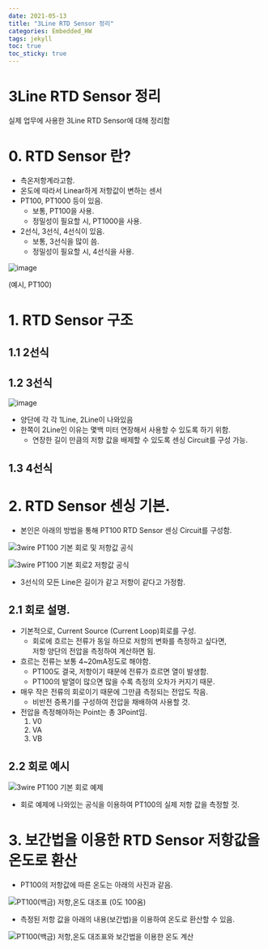 ```yaml
---
date: 2021-05-13
title: "3Line RTD Sensor 정리"
categories: Embedded_HW
tags: jekyll
toc: true  
toc_sticky: true 
---
```


3Line RTD Sensor 정리
=============

실제 업무에 사용한 3Line RTD Sensor에 대해 정리함    

# 0. RTD Sensor 란?
- 측온저항계라고함.
- 온도에 따라서 Linear하게 저항값이 변하는 센서
- PT100, PT1000 등이 있음.
    * 보통, PT100을 사용.
    * 정밀성이 필요할 시, PT1000을 사용.
- 2선식, 3선식, 4선식이 있음.
    * 보통, 3선식을 많이 씀.
    * 정밀성이 필요할 시, 4선식을 사용.    

![image](https://user-images.githubusercontent.com/79636864/118100016-f4889400-b410-11eb-8b16-732e5f273ea9.png)    

(예시, PT100)
   
# 1. RTD Sensor 구조
## 1.1 2선식

## 1.2 3선식
![image](https://user-images.githubusercontent.com/79636864/118100288-3fa2a700-b411-11eb-9cf2-269aa5a1dabe.png)    

- 양단에 각 각 1Line, 2Line이 나와있음
- 한쪽이 2Line인 이유는 몇백 미터 연장해서 사용할 수 있도록 하기 위함.
    * 연장한 길이 만큼의 저항 값을 배제할 수 있도록 센싱 Circuit를 구성 가능.

## 1.3 4선식


# 2. RTD Sensor 센싱 기본.
- 본인은 아래의 방법을 통해 PT100 RTD Sensor 센싱 Circuit를 구성함.

![3wire PT100 기본 회로 및 저항값 공식](https://user-images.githubusercontent.com/79636864/118100883-f010ab00-b411-11eb-9639-c514a103e611.png)    

![3wire PT100 기본 회로2 저항값 공식](https://user-images.githubusercontent.com/79636864/118100970-0ae31f80-b412-11eb-96ac-1c72d069a1b8.png)    

* 3선식의 모든 Line은 길이가 같고 저항이 같다고 가정함.

## 2.1 회로 설명.
* 기본적으로, Current Source (Current Loop)회로를 구성.
    * 회로에 흐르는 전류가 동일 하므로 저항의 변화를 측정하고 싶다면,    
      저항 양단의 전압을 측정하여 계산하면 됨.
* 흐르는 전류는 보통 4~20mA정도로 해야함.
    * PT100도 결국, 저항이기 때문에 전류가 흐르면 열이 발생함.
    * PT100의 발열이 많으면 많을 수록 측정의 오차가 커지기 때문.
* 매우 작은 전류의 회로이기 때문에 그만큼 측정되는 전압도 작음.
    * 비반전 증폭기를 구성하여 전압을 채배하여 사용할 것.
* 전압을 측정해야하는 Point는 총 3Point임.
    1. V0
    2. VA
    3. VB

## 2.2 회로 예시
![3wire PT100 기본 회로 예제](https://user-images.githubusercontent.com/79636864/118103541-feac9180-b414-11eb-8bfa-b5de0d8849fe.png)    

* 회로 예제에 나와있는 공식을 이용하여 PT100의 실제 저항 값을 측정할 것.



# 3. 보간법을 이용한 RTD Sensor 저항값을 온도로 환산
* PT100의 저항값에 따른 온도는 아래의 사진과 같음.    

![PT100(백금) 저항,온도 대조표 (0도 100옴)](https://user-images.githubusercontent.com/79636864/118103857-577c2a00-b415-11eb-9602-19758dfd40fc.png)    

* 측정된 저항 값을 아래의 내용(보간법)을 이용하여 온도로 환산할 수 있음.    

![PT100(백금) 저항,온도 대조표와 보간법을 이용한 온도 계산](https://user-images.githubusercontent.com/79636864/118103957-7a0e4300-b415-11eb-898c-96a2c2388f15.png)    




     

